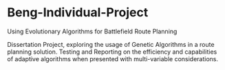 # Beng-Individual-Project
Using Evolutionary Algorithms for Battlefield Route Planning

Dissertation Project, exploring the usage of Genetic Algorithms in a route planning solution. Testing and Reporting on the efficiency and capabilities of adaptive algorithms when presented with multi-variable considerations.